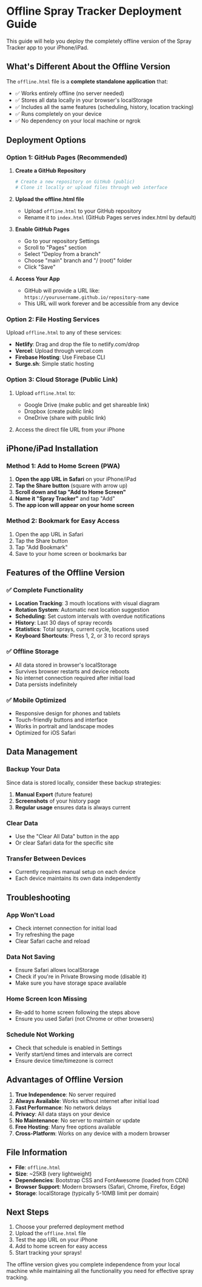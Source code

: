 # Offline Spray Tracker Deployment Guide

This guide will help you deploy the completely offline version of the Spray Tracker app to your iPhone/iPad.

## What's Different About the Offline Version

The `offline.html` file is a **complete standalone application** that:
- ✅ Works entirely offline (no server needed)
- ✅ Stores all data locally in your browser's localStorage
- ✅ Includes all the same features (scheduling, history, location tracking)
- ✅ Runs completely on your device
- ✅ No dependency on your local machine or ngrok

## Deployment Options

### Option 1: GitHub Pages (Recommended)

1. **Create a GitHub Repository**
   ```bash
   # Create a new repository on GitHub (public)
   # Clone it locally or upload files through web interface
   ```

2. **Upload the offline.html file**
   - Upload `offline.html` to your GitHub repository
   - Rename it to `index.html` (GitHub Pages serves index.html by default)

3. **Enable GitHub Pages**
   - Go to your repository Settings
   - Scroll to "Pages" section
   - Select "Deploy from a branch"
   - Choose "main" branch and "/ (root)" folder
   - Click "Save"

4. **Access Your App**
   - GitHub will provide a URL like: `https://yourusername.github.io/repository-name`
   - This URL will work forever and be accessible from any device

### Option 2: File Hosting Services

Upload `offline.html` to any of these services:
- **Netlify**: Drag and drop the file to netlify.com/drop
- **Vercel**: Upload through vercel.com
- **Firebase Hosting**: Use Firebase CLI
- **Surge.sh**: Simple static hosting

### Option 3: Cloud Storage (Public Link)

1. Upload `offline.html` to:
   - Google Drive (make public and get shareable link)
   - Dropbox (create public link)
   - OneDrive (share with public link)

2. Access the direct file URL from your iPhone

## iPhone/iPad Installation

### Method 1: Add to Home Screen (PWA)

1. **Open the app URL in Safari** on your iPhone/iPad
2. **Tap the Share button** (square with arrow up)
3. **Scroll down and tap "Add to Home Screen"**
4. **Name it "Spray Tracker"** and tap "Add"
5. **The app icon will appear on your home screen**

### Method 2: Bookmark for Easy Access

1. Open the app URL in Safari
2. Tap the Share button
3. Tap "Add Bookmark"
4. Save to your home screen or bookmarks bar

## Features of the Offline Version

### ✅ Complete Functionality
- **Location Tracking**: 3 mouth locations with visual diagram
- **Rotation System**: Automatic next location suggestion
- **Scheduling**: Set custom intervals with overdue notifications
- **History**: Last 30 days of spray records
- **Statistics**: Total sprays, current cycle, locations used
- **Keyboard Shortcuts**: Press 1, 2, or 3 to record sprays

### ✅ Offline Storage
- All data stored in browser's localStorage
- Survives browser restarts and device reboots
- No internet connection required after initial load
- Data persists indefinitely

### ✅ Mobile Optimized
- Responsive design for phones and tablets
- Touch-friendly buttons and interface
- Works in portrait and landscape modes
- Optimized for iOS Safari

## Data Management

### Backup Your Data
Since data is stored locally, consider these backup strategies:

1. **Manual Export** (future feature)
2. **Screenshots** of your history page
3. **Regular usage** ensures data is always current

### Clear Data
- Use the "Clear All Data" button in the app
- Or clear Safari data for the specific site

### Transfer Between Devices
- Currently requires manual setup on each device
- Each device maintains its own data independently

## Troubleshooting

### App Won't Load
- Check internet connection for initial load
- Try refreshing the page
- Clear Safari cache and reload

### Data Not Saving
- Ensure Safari allows localStorage
- Check if you're in Private Browsing mode (disable it)
- Make sure you have storage space available

### Home Screen Icon Missing
- Re-add to home screen following the steps above
- Ensure you used Safari (not Chrome or other browsers)

### Schedule Not Working
- Check that schedule is enabled in Settings
- Verify start/end times and intervals are correct
- Ensure device time/timezone is correct

## Advantages of Offline Version

1. **True Independence**: No server required
2. **Always Available**: Works without internet after initial load
3. **Fast Performance**: No network delays
4. **Privacy**: All data stays on your device
5. **No Maintenance**: No server to maintain or update
6. **Free Hosting**: Many free options available
7. **Cross-Platform**: Works on any device with a modern browser

## File Information

- **File**: `offline.html`
- **Size**: ~25KB (very lightweight)
- **Dependencies**: Bootstrap CSS and FontAwesome (loaded from CDN)
- **Browser Support**: Modern browsers (Safari, Chrome, Firefox, Edge)
- **Storage**: localStorage (typically 5-10MB limit per domain)

## Next Steps

1. Choose your preferred deployment method
2. Upload the `offline.html` file
3. Test the app URL on your iPhone
4. Add to home screen for easy access
5. Start tracking your sprays!

The offline version gives you complete independence from your local machine while maintaining all the functionality you need for effective spray tracking. 